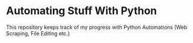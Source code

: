# Automating Stuff With Python

This repository keeps track of my progress with Python Automations (Web Scraping, File Editing etc.)